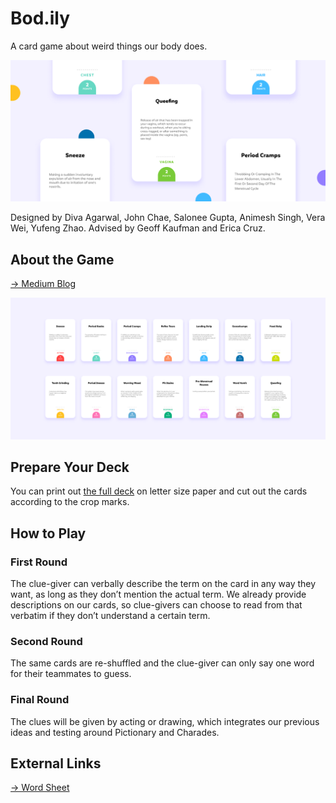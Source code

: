# Bod.ily

A card game about weird things our body does.

![cover](./assets/cover.png)

Designed by Diva Agarwal, John Chae, Salonee Gupta, Animesh Singh, Vera Wei, Yufeng Zhao. Advised by Geoff Kaufman and Erica Cruz.

## About the Game

[-> Medium Blog](https://saloneegupta.medium.com/bod-ily-9777563b196)

![cover](./assets/categories.png)

## Prepare Your Deck

You can print out [the full deck](./bod.ily-print-letter.pdf) on letter size paper and cut out the cards according to the crop marks.

## How to Play

### First Round

The clue-giver can verbally describe the term on the card in any way they want, as long as they don’t mention the actual term. We already provide descriptions on our cards, so clue-givers can choose to read from that verbatim if they don’t understand a certain term.

### Second Round

The same cards are re-shuffled and the clue-giver can only say one word for their teammates to guess.

### Final Round

The clues will be given by acting or drawing, which integrates our previous ideas and testing around Pictionary and Charades.

## External Links

[-> Word Sheet](https://docs.google.com/spreadsheets/d/1R6cs4lfCzRmwc11S2CPsOnlaRJmC33d_69Y6O_rG3v4/edit?usp=sharing)
